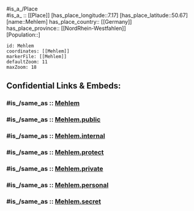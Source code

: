 ﻿---
confidential: public
isDeleted: false
location:
- 50.67
- 7.17
mapmarker: city
mapzoom:
- 7
- 12
SpocWebEntityId: 32378
tags:
- geo/City
type: City
---

#is_a_/Place  
#is_a_ :: [[Place]] 
[has_place_longitude::7.17] 
[has_place_latitude::50.67] 
[name::Mehlem] 
has_place_country:: [[Germany]]  
has_place_province:: [[NordRhein-Westfahlen]]  
[Population::] 



```leaflet
id: Mehlem
coordinates: [[Mehlem]] 
markerFile: [[Mehlem]] 
defaultZoom: 11 
maxZoom: 18
```


## Confidential Links & Embeds: 

### #is_/same_as :: [Mehlem](/_Standards/Earth/Continent/Europe/Europe~Central/Germany/Germany~West/Nordrhein-Westfalen/counties~NW/Bonn/Mehlem.md) 

### #is_/same_as :: [Mehlem.public](/_public/Earth/Continent/Europe/Europe~Central/Germany/Germany~West/Nordrhein-Westfalen/counties~NW/Bonn/Mehlem.public.md) 

### #is_/same_as :: [Mehlem.internal](/_internal/Earth/Continent/Europe/Europe~Central/Germany/Germany~West/Nordrhein-Westfalen/counties~NW/Bonn/Mehlem.internal.md) 

### #is_/same_as :: [Mehlem.protect](/_protect/Earth/Continent/Europe/Europe~Central/Germany/Germany~West/Nordrhein-Westfalen/counties~NW/Bonn/Mehlem.protect.md) 

### #is_/same_as :: [Mehlem.private](/_private/Earth/Continent/Europe/Europe~Central/Germany/Germany~West/Nordrhein-Westfalen/counties~NW/Bonn/Mehlem.private.md) 

### #is_/same_as :: [Mehlem.personal](/_personal/Earth/Continent/Europe/Europe~Central/Germany/Germany~West/Nordrhein-Westfalen/counties~NW/Bonn/Mehlem.personal.md) 

### #is_/same_as :: [Mehlem.secret](/_secret/Earth/Continent/Europe/Europe~Central/Germany/Germany~West/Nordrhein-Westfalen/counties~NW/Bonn/Mehlem.secret.md)


